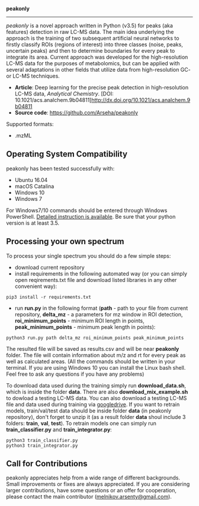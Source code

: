 **peakonly**
________

*peakonly* is a novel approach written in Python (v3.5) for peaks (aka features) detection in raw LC-MS data. The main idea underlying the approach is the training of two subsequent artificial neural networks to firstly classify ROIs (regions of interest) into three classes (noise, peaks, uncertain peaks) and then to determine boundaries for every peak to integrate its area. Current approach was developed for the high-resolution LC-MS data for the purposes of metabolomics, but can be applied with several adaptations in other fields that utilize data from high-resolution GC- or LC-MS techniques.

- **Article**: Deep learning for the precise peak detection in high-resolution LC-MS data, *Analytical Chemistry*. [DOI: 10.1021/acs.analchem.9b04811]http://dx.doi.org/10.1021/acs.analchem.9b04811
- **Source code**: https://github.com/Arseha/peakonly


Supported formats: 

- .mzML

Operating System Compatibility
------------------------------
peakonly has been tested successfully with:

- Ubuntu 16.04 
- macOS Catalina
- Windows 10 
- Windows 7

For Windows7/10 commands should be entered through Windows PowerShell. [Detailed instruction is available](http://bit.ly/2qBdTMo). Be sure that your python version is at least 3.5.


Processing your own spectrum
----------------------------
To process your single spectrum you should do a few simple steps:

- download current repository
- install requirements in the following automated way (or you can simply open reqirements.txt file and download listed libraries in any other convenient way): 
```
pip3 install -r requirements.txt
```
- run **run.py** in the following format (**path** - path to your file from current repository, **delta_mz** - a parameters for mz window in ROI detection, **roi_minimum_points** - minimum ROI length in points, **peak_minimum_points** - minimum peak length in points):
```
python3 run.py path delta_mz roi_minimum_points peak_minimum_points
```
The resulted file will be saved as results.csv and will be near **peakonly** folder. The file will contain information about m/z and rt for every peak as well as calculated areas.
(All the commands should be written in your terminal. If you are using Windows 10 you can install the Linux bash shell. Feel free to ask any questions if you have any problems)

To download data used during the training simply run **download_data.sh**, which is inside the folder **data**. There are also **download_mix_example.sh** to dowload a testing LC-MS data. You can also download a testing LC-MS file and data used during training via [googledrive](https://drive.google.com/drive/u/3/folders/1thIvYk72Js7128PCjnwU2OVLMwHc5jpu). If you want to retrain models, train/val/test data should be inside folder **data** (in peakonly repository), don't forget to unzip it (as a result folder **data** shoul include 3 folders: **train**, **val**, **test**). 
To retrain models one can simply run **train_classifier.py** and **train_integrator.py**:
```
python3 train_classifier.py
python3 train_integrator.py
```


Call for Contributions
----------------------

peakonly appreciates help from a wide range of different backgrounds.
Small improvements or fixes are always appreciated.
If you are considering larger contributions, have some questions or an offer for cooperation,
please contact the main contributor (melnikov.arsenty@gmail.com).
